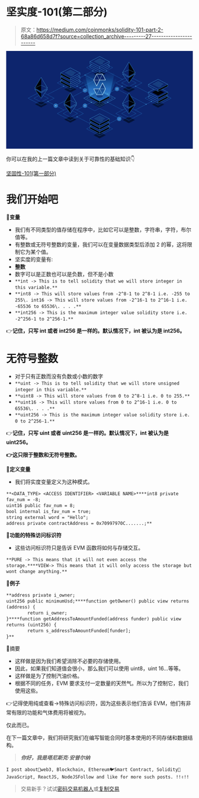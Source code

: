 # 坚实度-101(第二部分)

> 原文：<https://medium.com/coinmonks/solidity-101-part-2-68a86d658d7f?source=collection_archive---------27----------------------->

![](img/fd07cc58a0cdd829804dd1249d611a85.png)

你可以在我的上一篇文章中读到关于可靠性的基础知识👇

[坚固性-101(第一部分)](https://taniskannpurna.hashnode.dev/solidity-101-part-1)

# 我们开始吧

💜**变量**

*   我们有不同类型的值存储在程序中，比如它可以是整数，字符串，字符，布尔值等。
*   有整数或无符号整数的变量，我们可以在变量数据类型后添加 2 的幂，这将限制它为某个值。
*   坚实度的变量有:
*   **整数**
*   数字可以是正数也可以是负数，但不是小数
*   `**int -> This is to tell solidity that we will store integer in this variable.**`
*   `**int8 -> This will store values from -2^8-1 to 2^8-1 i.e. -255 to 255\. int16 -> This will store values from -2^16-1 to 2^16-1 i.e. -65536 to 65536\. . . .**`
*   `**int256 -> This is the maximum integer value solidity store i.e. -2^256-1 to 2^256-1.**`

👉**记住，只写 int 或者 int256 是一样的。默认情况下，int 被认为是 int256。**

# 无符号整数

*   对于只有正数而没有负数或小数的数字
*   `**uint -> This is to tell solidity that we will store unsigned integer in this variable.**`
*   `**uint8 -> This will store values from 0 to 2^8-1 i.e. 0 to 255.**`
*   `**uint16 -> This will store values from 0 to 2^16-1 i.e. 0 to 65536\. . . .**`
*   `**uint256 -> This is the maximum integer value solidity store i.e. 0 to 2^256-1.**`

👉**记住，只写 uint 或者 uint256 是一样的。默认情况下，int 被认为是 uint256。**

**👉这只限于整数和无符号整数。**

💜**定义变量**

*   我们将实度变量定义为这种模式。

```
**<DATA_TYPE> <ACCESS IDENTIFIER> <VARIABLE NAME>****int8 private fav_num = -8;
uint16 public fav_num = 8;
bool internal is_fav_num = true;
string external word = "Hello";
address private contractAddress = 0x70997970C.......;**
```

💜**功能的特殊访问标识符**

*   这些访问标识符只是告诉 EVM 函数将如何与存储交互。

```
**PURE -> This means that it will not even access the storage.****VIEW-> This means that it will only access the storage but wont change anything.**
```

💜**例子**

```
**address private i_owner;
uint256 public minimumUsd;****function getOwner() public view returns (address) {
        return i_owner;
}****function getAddressToAmountFunded(address funder) public view returns (uint256) {
        return s_addressToAmountFunded[funder];
}**
```

💜摘要

*   这样做是因为我们希望消除不必要的存储使用。
*   因此，如果我们知道值会很小，那么我们可以使用 uint8，uint 16…等等。
*   这样做是为了控制汽油价格。
*   根据不同的任务，EVM 要求支付一定数量的天然气。所以为了控制它，我们使用这些。

👉记得使用纯或查看->特殊访问标识符，因为这些表示他们告诉 EVM，他们有非常有限的功能和气体费用将被视为。

仅此而已。

在下一篇文章中，我们将研究我们在编写智能合同时基本使用的不同存储和数据结构。

> ***你好，我是塔尼斯克·安普尔纳***

```
I post about🚀web3, Blockchain, Ethereum🐦Smart Contract, Solidity🎉JavaScript, ReactJS, NodeJSFollow and like for more such posts. !!✌️!!
```

> 交易新手？试试[密码交易机器人](/coinmonks/crypto-trading-bot-c2ffce8acb2a)或[复制交易](/coinmonks/top-10-crypto-copy-trading-platforms-for-beginners-d0c37c7d698c)